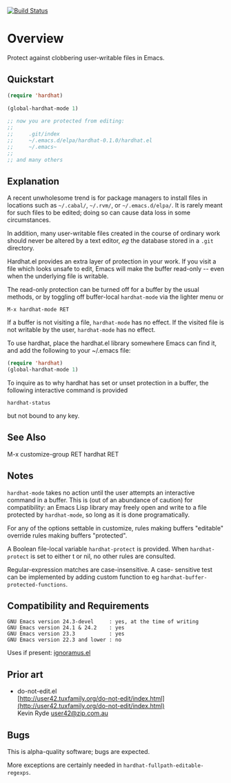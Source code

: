 [![Build Status](https://secure.travis-ci.org/rolandwalker/hardhat.png?branch=master)](http://travis-ci.org/rolandwalker/hardhat)

Overview
========

Protect against clobbering user-writable files in Emacs.

Quickstart
----------

```lisp
(require 'hardhat)
 
(global-hardhat-mode 1)
 
;; now you are protected from editing:
;;
;;     .git/index
;;     ~/.emacs.d/elpa/hardhat-0.1.0/hardhat.el
;;     ~/.emacs~
;;
;; and many others
```

Explanation
-----------

A recent unwholesome trend is for package managers to install files
in locations such as `~/.cabal/`, `~/.rvm/`, or `~/.emacs.d/elpa/`.
It is rarely meant for such files to be edited; doing so can cause
data loss in some circumstances.

In addition, many user-writable files created in the course of
ordinary work should never be altered by a text editor, *eg* the
database stored in a `.git` directory.

Hardhat.el provides an extra layer of protection in your work.  If
you visit a file which looks unsafe to edit, Emacs will make the
buffer read-only -- even when the underlying file is writable.

The read-only protection can be turned off for a buffer by the
usual methods, or by toggling off buffer-local `hardhat-mode` via
the lighter menu or

	M-x hardhat-mode RET

If a buffer is not visiting a file, `hardhat-mode` has no effect.
If the visited file is not writable by the user, `hardhat-mode`
has no effect.

To use hardhat, place the hardhat.el library somewhere
Emacs can find it, and add the following to your ~/.emacs file:

```lisp
(require 'hardhat)
(global-hardhat-mode 1)
```

To inquire as to why hardhat has set or unset protection in
a buffer, the following interactive command is provided

	hardhat-status

but not bound to any key.

See Also
--------

M-x customize-group RET hardhat RET

Notes
-----

`hardhat-mode` takes no action until the user attempts an
interactive command in a buffer.  This is (out of an abundance
of caution) for compatibility: an Emacs Lisp library may freely
open and write to a file protected by `hardhat-mode`, so long as
it is done programatically.

For any of the options settable in customize, rules making
buffers "editable" override rules making buffers "protected".

A Boolean file-local variable `hardhat-protect` is provided.
When `hardhat-protect` is set to either t or nil, no other
rules are consulted.

Regular-expression matches are case-insensitive.  A case-
sensitive test can be implemented by adding custom function
to eg `hardhat-buffer-protected-functions`.

Compatibility and Requirements
------------------------------

	GNU Emacs version 24.3-devel     : yes, at the time of writing
	GNU Emacs version 24.1 & 24.2    : yes
	GNU Emacs version 23.3           : yes
	GNU Emacs version 22.3 and lower : no

Uses if present: [ignoramus.el](http://github.com/rolandwalker/ignoramus)

Prior art
---------

* do-not-edit.el  
  [http://user42.tuxfamily.org/do-not-edit/index.html](http://user42.tuxfamily.org/do-not-edit/index.html)  
  Kevin Ryde <user42@zip.com.au>  

Bugs
----

This is alpha-quality software; bugs are expected.

More exceptions are certainly needed in `hardhat-fullpath-editable-regexps`.
